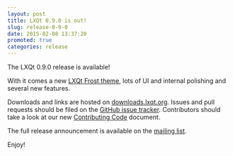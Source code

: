 ```yaml
---
layout: post
title: LXQt 0.9.0 is out!
slug: release-0-9-0
date: 2015-02-08 13:37:20
promoted: true
categories: release
---
```


The LXQt 0.9.0 release is available!

With it comes a new [LXQt Frost theme](/screenshots/frost/), lots of UI and
internal polishing and several new features.

Downloads and links are hosted on [downloads.lxqt.org](http://downloads.lxqt.org).
Issues and pull requests should be filed on the
[GitHub issue tracker](https://github.com/lxde/lxqt).
Contributors should take a look at our new
[Contributing Code](https://github.com/lxde/lxqt/wiki/Contributing-code) document.

The full release announcement is available on the
[mailing list](http://sourceforge.net/p/lxde/).

Enjoy!

